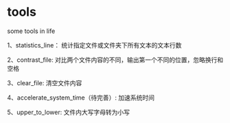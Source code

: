 # tools
some tools in life

1、statistics_line：
	统计指定文件或文件夹下所有文本的文本行数
	
2、contrast_file:
	对比两个文件内容的不同，输出第一个不同的位置，忽略换行和空格
	
3、clear_file:
	清空文件内容
	
4、accelerate_system_time（待完善）:
	加速系统时间
	
5、upper_to_lower:
	文件内大写字母转为小写